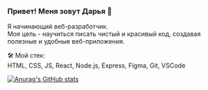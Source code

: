 ### Привет! Меня зовут Дарья 👋

Я начинающий веб-разработчик.  
Моя цель - научиться писать чистый и красивый код, создавая полезные и удобные веб-приложения.

🛠 Мой стек:  
HTML, CSS, JS, React, Node.js, Express, Figma, Git, VSCode

[![Anurag's GitHub stats](https://github-readme-stats.vercel.app/api?username=dariy-iva)](https://github.com/anuraghazra/github-readme-stats)
